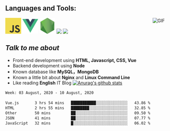 ## **Languages and Tools:**      
<code><img height="50" style="max-width: 80px;" src="https://raw.githubusercontent.com/github/explore/80688e429a7d4ef2fca1e82350fe8e3517d3494d/topics/javascript/javascript.png"></code>
<code><img height="50" style="max-width: 80px;" src="https://raw.githubusercontent.com/github/explore/80688e429a7d4ef2fca1e82350fe8e3517d3494d/topics/vue/vue.png"></code>
<code><img height="50" style="max-width: 80px;" src="https://raw.githubusercontent.com/github/explore/80688e429a7d4ef2fca1e82350fe8e3517d3494d/topics/nodejs/nodejs.png"></code>
<code><img height="50" style="max-width: 80px;" src="https://img.shields.io/badge/-HTML5-E34F26?style=flat&logo=html5&logoColor=white"></code>
<code><img height="50" style="max-width: 80px;" src="https://img.shields.io/badge/-CSS3-1572B6?style=flat&logo=css3"></code>
<img align="right" alt="GIF" src="https://media.giphy.com/media/iIqmM5tTjmpOB9mpbn/giphy.gif" />
## *Talk to me about*
- Front-end development using **HTML, Javascript, CSS, Vue**
- Backend development using **Node**
- Known database like **MySQL，MongoDB**
- Known a little bit about **Nginx** and **Linux Command Line**
- Like reading **English** IT Blog
[![Anurag's github stats](https://github-readme-stats.vercel.app/api?username=qdi5)](https://github.com/anuraghazra/github-readme-stats)
<!--START_SECTION:waka-->
```text
Week: 03 August, 2020 - 10 August, 2020

Vue.js       3 hrs 54 mins   ███████████░░░░░░░░░░░░░░   43.86 % 
HTML         2 hrs 55 mins   ████████░░░░░░░░░░░░░░░░░   32.85 % 
Other        50 mins         ██░░░░░░░░░░░░░░░░░░░░░░░   09.50 % 
JSON         41 mins         ██░░░░░░░░░░░░░░░░░░░░░░░   07.77 % 
JavaScript   32 mins         █░░░░░░░░░░░░░░░░░░░░░░░░   06.02 %
```
<!--END_SECTION:waka-->
